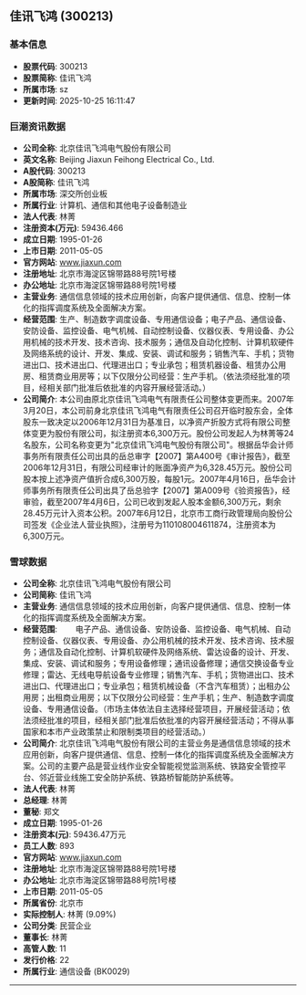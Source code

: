 ## 佳讯飞鸿 (300213)

### 基本信息

- **股票代码**: 300213
- **股票简称**: 佳讯飞鸿
- **所属市场**: sz
- **更新时间**: 2025-10-25 16:11:47

### 巨潮资讯数据

- **公司全称**: 北京佳讯飞鸿电气股份有限公司
- **英文名称**: Beijing Jiaxun Feihong Electrical Co., Ltd.
- **A股代码**: 300213
- **A股简称**: 佳讯飞鸿
- **所属市场**: 深交所创业板
- **所属行业**: 计算机、通信和其他电子设备制造业
- **法人代表**: 林菁
- **注册资本(万元)**: 59436.466
- **成立日期**: 1995-01-26
- **上市日期**: 2011-05-05
- **官方网站**: www.jiaxun.com
- **注册地址**: 北京市海淀区锦带路88号院1号楼
- **办公地址**: 北京市海淀区锦带路88号院1号楼
- **主营业务**: 通信信息领域的技术应用创新，向客户提供通信、信息、控制一体化的指挥调度系统及全面解决方案。
- **经营范围**: 生产、制造数字调度设备、专用通信设备；电子产品、通信设备、安防设备、监控设备、电气机械、自动控制设备、仪器仪表、专用设备、办公用机械的技术开发、技术咨询、技术服务；通信及自动化控制、计算机软硬件及网络系统的设计、开发、集成、安装、调试和服务；销售汽车、手机；货物进出口、技术进出口、代理进出口；专业承包；租赁机器设备、租赁办公用房、租赁商业用房等；以下仅限分公司经营：生产手机。（依法须经批准的项目，经相关部门批准后依批准的内容开展经营活动。）
- **公司简介**: 本公司由原北京佳讯飞鸿电气有限责任公司整体变更而来。2007年3月20日，本公司前身北京佳讯飞鸿电气有限责任公司召开临时股东会，全体股东一致决定以2006年12月31日为基准日，以净资产折股方式将有限公司整体变更为股份有限公司，拟注册资本6,300万元。股份公司发起人为林菁等24名股东，公司名称变更为"北京佳讯飞鸿电气股份有限公司"。根据岳华会计师事务所有限责任公司出具的岳总审字【2007】第A400号《审计报告》，截至2006年12月31日，有限公司经审计的账面净资产为6,328.45万元。股份公司股本按上述净资产值折合成6,300万股，每股1元。2007年4月16日，岳华会计师事务所有限责任公司出具了岳总验字【2007】第A009号《验资报告》，经审验，截至2007年4月6日，公司已收到发起人股本金额6,300万元，剩余28.45万元计入资本公积。2007年6月12日，北京市工商行政管理局向股份公司签发《企业法人营业执照》，注册号为110108004611874，注册资本为6,300万元。

### 雪球数据

- **公司全称**: 北京佳讯飞鸿电气股份有限公司
- **公司简称**: 佳讯飞鸿
- **主营业务**: 通信信息领域的技术应用创新，向客户提供通信、信息、控制一体化的指挥调度系统及全面解决方案。
- **经营范围**: 　　电子产品、通信设备、安防设备、监控设备、电气机械、自动控制设备、仪器仪表、专用设备、办公用机械的技术开发、技术咨询、技术服务；通信及自动化控制、计算机软硬件及网络系统、雷达设备的设计、开发、集成、安装、调试和服务；专用设备修理；通讯设备修理；通信交换设备专业修理；雷达、无线电导航设备专业修理；销售汽车、手机；货物进出口、技术进出口、代理进出口；专业承包；租赁机械设备（不含汽车租赁）；出租办公用房；出租商业用房；以下仅限分公司经营：生产手机；生产、制造数字调度设备、专用通信设备。（市场主体依法自主选择经营项目，开展经营活动；依法须经批准的项目，经相关部门批准后依批准的内容开展经营活动；不得从事国家和本市产业政策禁止和限制类项目的经营活动。）
- **公司简介**: 北京佳讯飞鸿电气股份有限公司的主营业务是通信信息领域的技术应用创新，向客户提供通信、信息、控制一体化的指挥调度系统及全面解决方案。公司的主要产品是营业线作业安全智能视觉监测系统、铁路安全管控平台、邻近营业线施工安全防护系统、铁路桥智能防护系统等。
- **法人代表**: 林菁
- **总经理**: 林菁
- **董秘**: 郑文
- **成立日期**: 1995-01-26
- **注册资本(元)**: 59436.47万元
- **员工人数**: 893
- **官方网站**: www.jiaxun.com
- **注册地址**: 北京市海淀区锦带路88号院1号楼
- **办公地址**: 北京市海淀区锦带路88号院1号楼
- **上市日期**: 2011-05-05
- **所属省份**: 北京市
- **实际控制人**: 林菁 (9.09%)
- **公司分类**: 民营企业
- **董事长**: 林菁
- **高管人数**: 11
- **发行价格**: 22
- **所属行业**: 通信设备 (BK0029)

---